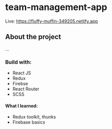 # team-management-app

Live: https://fluffy-muffin-349205.netlify.app

## About the project
...

### Build with:
- React JS
- Redux 
- Firebse
- React Router
- SCSS

#### What I learned:
- Redux toolkit, thunks
- Firebase basics
